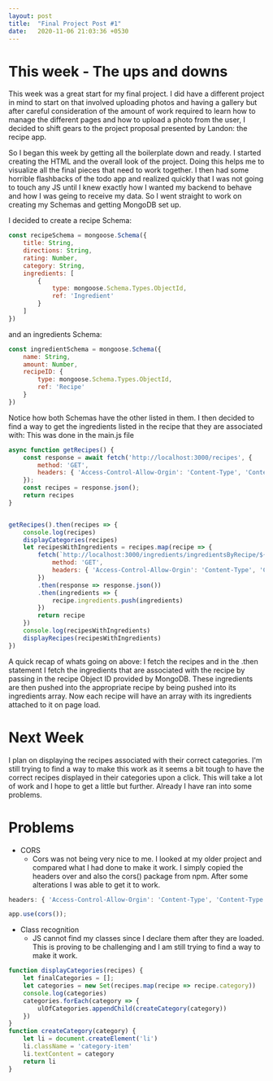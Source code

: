```yaml
---
layout: post
title:  "Final Project Post #1"
date:   2020-11-06 21:03:36 +0530
---
```


# This week - The ups and downs
This week was a great start for my final project. I did have a different project in mind to start on that involved uploading photos and having a gallery but after careful consideration of the amount of work required to learn how to manage the different pages and how to upload a photo from the user, I decided to shift gears to the project proposal presented by Landon: the recipe app.

So I began this week by getting all the boilerplate down and ready. I started creating the HTML and the overall look of the project. Doing this helps me to visualize all the final pieces that need to work together. I then had some horrible flashbacks of the todo app and realized quickly that I was not going to touch any JS until I knew exactly how I wanted my backend to behave and how I was geing to receive my data. So I went straight to work on creating my Schemas and getting MongoDB set up. 

I decided to create a recipe Schema:
```javascript
const recipeSchema = mongoose.Schema({
    title: String,
    directions: String,
    rating: Number,
    category: String,
    ingredients: [
        {
            type: mongoose.Schema.Types.ObjectId,
            ref: 'Ingredient'
        }
    ]
})
```
and an ingredients Schema:
```javascript
const ingredientSchema = mongoose.Schema({
    name: String,
    amount: Number,
    recipeID: {
        type: mongoose.Schema.Types.ObjectId,
        ref: 'Recipe'
    }
})
```
Notice how both Schemas have the other listed in them. I then decided to find a way to get the ingredients listed in the recipe that they are associated with:
This was done in the main.js file
```javascript
async function getRecipes() {
    const response = await fetch('http://localhost:3000/recipes', {
        method: 'GET',
        headers: { 'Access-Control-Allow-Orgin': 'Content-Type', 'Content-Type': 'application/json' },
    });
    const recipes = response.json();
    return recipes
}


getRecipes().then(recipes => {
    console.log(recipes)
    displayCategories(recipes)
    let recipesWithIngredients = recipes.map(recipe => {
        fetch(`http://localhost:3000/ingredients/ingredientsByRecipe/${recipe._id}`, {
            method: 'GET',
            headers: { 'Access-Control-Allow-Orgin': 'Content-Type', 'Content-Type': 'application/json' },
        })
        .then(response => response.json())
        .then(ingredients => {
            recipe.ingredients.push(ingredients)
        })
        return recipe
    })
    console.log(recipesWithIngredients)
    displayRecipes(recipesWithIngredients)
})
```
A quick recap of whats going on above: I fetch the recipes and in the .then statement I fetch the ingredients that are associated with the recipe by passing in the recipe Object ID provided by MongoDB. These ingredients are then pushed into the appropriate recipe by being pushed into its ingredients array. Now each recipe will have an array with its ingredients attached to it on page load. 


# Next Week
I plan on displaying the recipes associated with their correct categories. I'm still trying to find a way to make this work as it seems a bit tough to have the correct recipes displayed in their categories upon a click. This will take a lot of work and I hope to get a little but further. Already I have ran into some problems.

# Problems
- CORS
  - Cors was not being very nice to me. I looked at my older project and compared what I had done to make it work. I simply copied the headers over and also the cors() package from npm. After some alterations I was able to get it to work.
```javascript
headers: { 'Access-Control-Allow-Orgin': 'Content-Type', 'Content-Type': 'application/json' },

app.use(cors());

```
- Class recognition
  - JS cannot find my classes since I declare them after they are loaded. This is proving to be challenging and I am still trying to find a way to make it work.

```javascript
function displayCategories(recipes) {
    let finalCategories = [];
    let categories = new Set(recipes.map(recipe => recipe.category))
    console.log(categories)
    categories.forEach(category => {
        ulOfCategories.appendChild(createCategory(category))
    })
}
function createCategory(category) {
    let li = document.createElement('li')
    li.className = 'category-item'
    li.textContent = category
    return li
}
```

